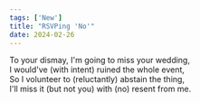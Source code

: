 ```yaml
---
tags: ['New']
title: "RSVPing 'No'"
date: 2024-02-26
---
```


To your dismay, I'm going to miss your wedding,  
I would've (with intent) ruined the whole event,  
So I volunteer to (reluctantly) abstain the thing,  
I'll miss it (but not you) with (no) resent from me.
